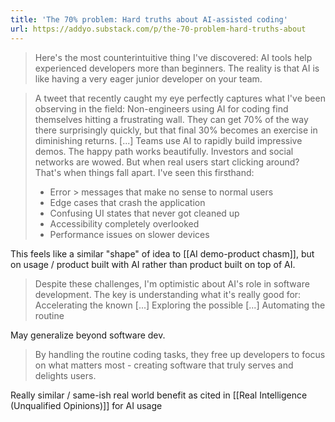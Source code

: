 ```yaml
---
title: 'The 70% problem: Hard truths about AI-assisted coding'
url: https://addyo.substack.com/p/the-70-problem-hard-truths-about
---
```


> Here's the most counterintuitive thing I've discovered: AI tools help experienced developers more than beginners. The
> reality is that AI is like having a very eager junior developer on your team.

> A tweet that recently caught my eye perfectly captures what I've been observing in the field: Non-engineers using AI
> for coding find themselves hitting a frustrating wall. They can get 70% of the way there surprisingly quickly, but
> that final 30% becomes an exercise in diminishing returns.
> [...]
> Teams use AI to rapidly build impressive demos. The happy path works beautifully. Investors and social networks are
> wowed. But when real users start clicking around? That's when things fall apart.  I've seen this firsthand:
> - Error > messages that make no sense to normal users
> - Edge cases that crash the application
> - Confusing UI states that never got cleaned up
> - Accessibility completely overlooked
> - Performance issues on slower devices

This feels like a similar "shape" of idea to [[AI demo-product chasm]], but on usage / product built with AI rather than
product built on top of AI.

> Despite these challenges, I'm optimistic about AI's role in software development. The key is understanding what it's
> really good for: Accelerating the known [...] Exploring the possible [...] Automating the routine

May generalize beyond software dev.

> By handling the routine coding tasks, they free up developers to focus on what matters most - creating software that
> truly serves and delights users.

Really similar / same-ish real world benefit as cited in [[Real Intelligence (Unqualified Opinions)]] for AI usage
